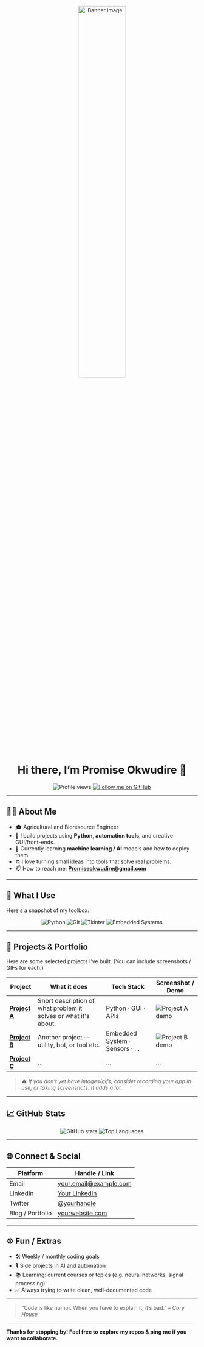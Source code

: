 <!-- Banner / Hero Image -->
<p align="center">
  <img src="https://avatars.githubusercontent.com/u/66396748?u=e98f7770692334f45c9b15045439bb1e65325e7a&v=4" alt="Banner image" width="50%">
</p>

<h1 align="center">Hi there, I’m Promise Okwudire 👋</h1>

<p align="center">
  <img src="https://komarev.com/ghpvc/?username=chidexzy&color=green" alt="Profile views"/>
  <a href="https://github.com/chidexzy">
    <img src="https://img.shields.io/github/followers/chidexzy?label=Follow&style=social" alt="Follow me on GitHub"/>
  </a>
</p>

---

## 🧑‍💻 About Me

- 🎓 Agricultural and Bioresource Engineer
- 🔭 I build projects using **Python**, **automation tools**, and creative GUI/front-ends.  
- 🌱 Currently learning **machine learning / AI** models and how to deploy them.  
- ⚙️ I love turning small ideas into tools that solve real problems.  
- 📫 How to reach me: **[Promiseokwudire@gmail.com](mailto:promiseokwudire@gmail.com)**  

---

## 🔧 What I Use

Here's a snapshot of my toolbox:

<p align="center">
  <img src="https://img.shields.io/badge/Python-3776AB?logo=python&logoColor=white&style=for-the-badge" alt="Python"/>
  <img src="https://img.shields.io/badge/Git-181717?logo=git&logoColor=white&style=for-the-badge" alt="Git"/>
  <img src="https://img.shields.io/badge/Tkinter-1248c9?logo=python&logoColor=white&style=for-the-badge" alt="Tkinter"/>
  <img src="https://img.shields.io/badge/Microcontrollers-00519A?logo=arduino&logoColor=white&style=for-the-badge" alt="Embedded Systems"/>
  <!-- Add more as needed -->
</p>

---

## 📂 Projects & Portfolio

Here are some selected projects I’ve built. (You can include screenshots / GIFs for each.)

| Project | What it does | Tech Stack | Screenshot / Demo |
|---|---------------|-------------|---------------------|
| **[Project A](https://github.com/chidexzy/project-a-link)** | Short description of what problem it solves or what it's about. | Python · GUI · APIs | ![Project A demo](https://yourdomain.com/images/projectA-demo.png) |
| **[Project B](https://github.com/chidexzy/project-b-link)** | Another project — utility, bot, or tool etc. | Embedded System · Sensors · … | ![Project B demo](https://yourdomain.com/images/projectB-demo.png) |
| **[Project C](https://github.com/chidexzy/project-c-link)** | … | … | … |

> ⚠️ *If you don’t yet have images/gifs, consider recording your app in use, or taking screenshots. It adds a lot.*

---

## 📈 GitHub Stats

<p align="center">
  <img src="https://github-readme-stats.vercel.app/api?username=chidexzy&show_icons=true&theme=tokyonight" alt="GitHub stats"/>
  <img src="https://github-readme-stats.vercel.app/api/top-langs/?username=chidexzy&layout=compact&theme=tokyonight" alt="Top Languages"/>
</p>

---

## 🌐 Connect & Social

| Platform | Handle / Link |
|----------|-----------------|
| Email | your.email@example.com |
| LinkedIn | [Your LinkedIn](https://linkedin.com/in/your-profile) |
| Twitter | [@yourhandle](https://twitter.com/yourhandle) |
| Blog / Portfolio | [yourwebsite.com](https://yourwebsite.com) |

---

## ⚙️ Fun / Extras

- 🛠️ Weekly / monthly coding goals  
- 🎙️ Side projects in AI and automation  
- 📚 Learning: current courses or topics (e.g. neural networks, signal processing)  
- ✅ Always trying to write clean, well-documented code

---

> “Code is like humor. When you have to explain it, it’s bad.” – *Cory House*

---

**Thanks for stopping by! Feel free to explore my repos & ping me if you want to collaborate.**  

